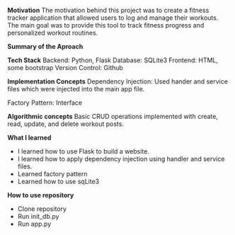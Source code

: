 **Motivation**
The motivation behind this project was to create a fitness tracker application that allowed users to log and manage their workouts. The main goal was to provide this tool to track fitness progress and personalized workout routines.

**Summary of the Aproach**

**Tech Stack**
Backend: Python, Flask
Database: SQLite3
Frontend: HTML, some bootstrap
Version Control: Github

**Implementation Concepts**
Dependency Injection: Used hander and service files which were injected into the main app file.

Factory Pattern: Interface

**Algorithmic concepts**
Basic CRUD operations implemented with create, read, update, and delete workout posts.

**What I learned**
- I learned how to use Flask to build a website.
- I learned how to apply dependency injection using handler and service files.
- Learned factory pattern
- Learned how to use sqLite3
  
**How to use repository**
-   Clone repository
-   Run init_db.py
-   Run app.py
